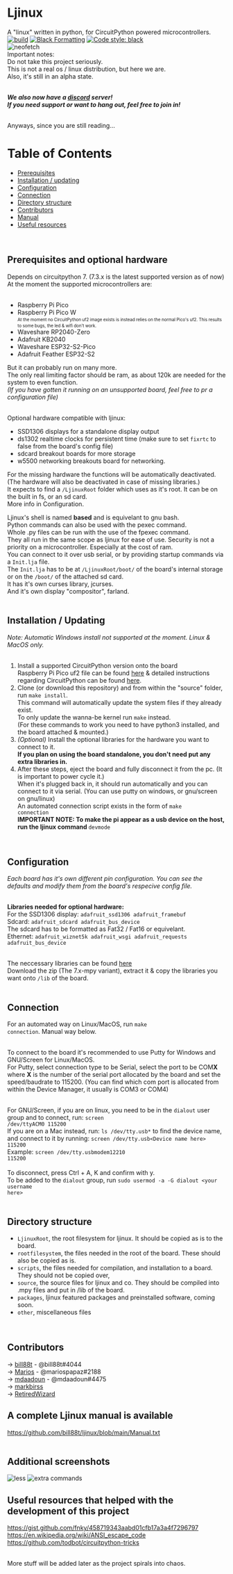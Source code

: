 # Ljinux 
A "linux" written in python, for CircuitPython powered microcontrollers.<br />
[![build](https://github.com/bill88t/ljinux/actions/workflows/Compiletest.yml/badge.svg)](https://github.com/bill88t/ljinux/actions/workflows/Compiletest.yml)
[![Black Formatting](https://github.com/bill88t/ljinux/actions/workflows/black.yml/badge.svg)](https://github.com/bill88t/ljinux/actions/workflows/black.yml)
<a href="https://github.com/psf/black"><img alt="Code style: black" src="https://img.shields.io/badge/code%20style-black-000000.svg"></a>
<br />
![neofetch](https://github.com/bill88t/ljinux/blob/main/other/screenshots/bneofetch.png)
<br />
Important notes:<br />
Do not take this project seriously.<br />
This is not a real os / linux distribution, but here we are.<br />
Also, it's still in an alpha state.<br /><br />

<b><i>We also now have a [discord](https://discord.gg/V8AejwGpCv) server!<br />
If you need support or want to hang out, feel free to join in!</i></b><br /><br />

Anyways, since you are still reading...<br />

Table of Contents
=================
* [Prerequisites](#prerequisites-and-optional-hardware)<br />
* [Installation / updating](#installation--updating)
* [Configuration](#configuration)
* [Connection](#connection)
* [Directory structure](#directory-structure)
* [Contributors](#contributors)
* [Manual](#a-complete-ljinux-manual-is-available)
* [Useful resources](#useful-resources-that-helped-with-the-development-of-this-project)

<br />

## Prerequisites and optional hardware

Depends on circuitpython 7. (7.3.x is the latest supported version as of now)<br />
At the moment the supported microcontrollers are:<br /><br />

 - Raspberry Pi Pico<br />
 - Raspberry Pi Pico W <br />
   <sub><sup>At the moment no CircuitPython uf2 image exists
   is instead relies on the normal Pico's uf2.
   This results to some bugs, the led & wifi don't work.<br />
 - Waveshare RP2040-Zero <br />
 - Adafruit KB2040 <br />
 - Waveshare ESP32-S2-Pico <br />
 - Adafruit Feather ESP32-S2 <br />

But it can probably run on many more.<br />
The only real limiting factor should be ram, as about 120k are needed for the system to even function.<br />
<i>(If you have gotten it running on an unsupported board, feel free to pr a configuration file)</i><br />

<br />Optional hardware compatible with ljinux:<br />
 - SSD1306 displays for a standalone display output<br />
 - ds1302 realtime clocks for persistent time (make sure to set <code>fixrtc</code> to false from the board's config file)<br />
 - sdcard breakout boards for more storage<br />
 - w5500 networking breakouts board for networking.<br />

For the missing hardware the functions will be automatically deactivated. (The hardware will also be deactivated in case of missing libraries.)<br />
It expects to find a <code>/LjinuxRoot</code> folder which uses as it's root. It can be on the built in fs, or an sd card.<br />
More info in Configuration.<br />

Ljinux's shell is named <b>based</b> and is equivelant to gnu bash.<br />
Python commands can also be used with the pexec command.<br />
Whole .py files can be run with the use of the fpexec command.<br />
They all run in the same scope as ljinux for ease of use. Security is not a priority on a microcontroller. Especially at the cost of ram.<br />
You can connect to it over usb serial, or by providing startup commands via a <code>Init.lja</code> file.<br />
The <code>Init.lja</code> has to be at <code>/LjinuxRoot/boot/</code> of the board's internal storage or on the <code>/boot/</code> of the attached sd card.<br />
It has it's own curses library, jcurses.<br />
And it's own display "compositor", farland.<br /><br />

## Installation / Updating

<i>Note: Automatic Windows install not supported at the moment. Linux & MacOS only.</i><br /><br />

1) Install a supported CircuitPython version onto the board<br />
    Raspberry Pi Pico uf2 file can be found [here](https://circuitpython.org/board/raspberry_pi_board) & detailed instructions regarding CircuitPython can be found [here](https://learn.adafruit.com/welcome-to-circuitpython).<br />
2) Clone (or download this repository) and from within the "source" folder, run <code>make install</code>.<br />
    This command will automatically update the system files if they already exist.<br />
    To only update the wanna-be kernel run <code>make</code> instead.<br />
    (For these commands to work you need to have python3 installed, and the board attached & mounted.)<br />
3) *(Optional)* Install the optional libraries for the hardware you want to connect to it.<br />
  <b>If you plan on using the board standalone, you don't need put any extra libraries in.</b><br />
4) After these steps, eject the board and fully disconnect it from the pc. (It is important to power cycle it.)<br />
   When it's plugged back in, it should run automatically and you can connect to it via serial. (You can use putty on windows, or gnu/screen on gnu/linux)<br />
   An automated connection script exists in the form of <code>make connection</code><br />
<b>IMPORTANT NOTE: To make the pi appear as a usb device on the host, run the ljinux command </b><code>devmode</code><br />
<br />

## Configuration

<i>Each board has it's own different pin configuration. You can see the defaults and modify them from the board's respecive config file.</i><br /><br />

<b>Libraries needed for optional hardware:</b><br />
For the SSD1306 display: <code>adafruit_ssd1306 adafruit_framebuf</code><br />
Sdcard: <code>adafruit_sdcard adafruit_bus_device</code><br />
    The sdcard has to be formatted as Fat32 / Fat16 or equivelant.<br />
Ethernet: <code>adafruit_wiznet5k adafruit_wsgi adafruit_requests adafruit_bus_device</code><br /><br />

The neccessary libraries can be found [here](https://github.com/adafruit/Adafruit_CircuitPython_Bundle/releases)<br />
Download the zip (The 7.x-mpy variant), extract it & copy the libraries you want onto <code>/lib</code> of the board.<br /><br />


## Connection
For an automated way on Linux/MacOS, run <code>make connection</code>. Manual way below.<br /><br />

To connect to the board it's recommended to use Putty for Windows and GNU/Screen for Linux/MacOS.<br />
For Putty, select connection type to be Serial, select the port to be COM<b>X</b> where <b>X</b> is the number of the serial port allocated by the board and set the speed/baudrate to 115200. (You can find which com port is allocated from within the Device Manager, it usually is COM3 or COM4)<br /><br />

For GNU/Screen, if you are on linux, you need to be in the <code>dialout</code> user group and to connect, run: <code>screen /dev/ttyACM0 115200</code><br />If you are on a Mac instead, run: <code>ls /dev/tty.usb*</code> to find the device name, and connect to it by running: <code>screen /dev/tty.usb\<Device name here\> 115200</code><br />
Example: <code>screen /dev/tty.usbmodem12210 115200</code><br /><br />
To disconnect, press Ctrl + A, K and confirm with y.<br />
To be added to the <code>dialout</code> group, run <code>sudo usermod -a -G dialout \<your username here\></code><br /><br />
 
## Directory structure

<ul>
<li><code>LjinuxRoot</code>, the root filesystem for ljinux. It should be copied as is to the board.</li>
<li><code>rootfilesystem</code>, the files needed in the root of the board. These should also be copied as is.</li>
<li><code>scripts</code>, the files needed for compilation, and installation to a board. They should not be copied over,</li>
<li><code>source</code>, the source files for ljinux and co. They should be compiled into .mpy files and put in /lib of the board.</li>
<li><code>packages</code>, ljinux featured packages and preinstalled software, coming soon.</li>
<li><code>other</code>, miscellaneous files</li>
</ul>
<br />

## Contributors

 -> [bill88t](https://github.com/bill88t) - @bill88t#4044
 <br />-> [Marios](https://github.com/mariospapaz) - @mariospapaz#2188
 <br />-> [mdaadoun](https://github.com/mdaadoun) - @mdaadoun#4475
 <br />-> [markbirss](https://github.com/markbirss)
 <br />-> [RetiredWizard](https://github.com/RetiredWizard)
 <br />

## A complete Ljinux manual is available

 https://github.com/bill88t/ljinux/blob/main/Manual.txt<br />
 <br />

## Additional screenshots
![less](https://github.com/bill88t/ljinux/blob/main/other/screenshots/less.png)
![extra commands](https://github.com/bill88t/ljinux/blob/main/other/screenshots/some.png)

## Useful resources that helped with the development of this project
 https://gist.github.com/fnky/458719343aabd01cfb17a3a4f7296797<br />
 https://en.wikipedia.org/wiki/ANSI_escape_code<br />
 https://github.com/todbot/circuitpython-tricks<br />
<br />

More stuff will be added later as the project spirals into chaos.
